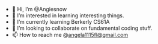 - 👋 Hi, I’m @Angiesnow
- 👀 I’m interested in learning interesting things.
- 🌱 I’m currently learning Berkerly CS61A
- 💞️ I’m looking to collaborate on fundamental coding stuff.
- 📫 How to reach me @angela1115fl@gmail.com

<!---
Angiesnow/Angiesnow is a ✨ special ✨ repository because its `README.md` (this file) appears on your GitHub profile.
You can click the Preview link to take a look at your changes.
--->
